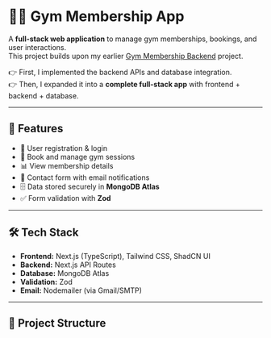 # 🏋️‍♂️ Gym Membership App

A **full-stack web application** to manage gym memberships, bookings, and user interactions.  
This project builds upon my earlier [Gym Membership Backend](https://github.com/Pad96pages/gym-membership-backend) project.  

👉 First, I implemented the backend APIs and database integration.  
👉 Then, I expanded it into a **complete full-stack app** with frontend + backend + database.  

---

## 🚀 Features
- 📌 User registration & login
- 📅 Book and manage gym sessions
- 📊 View membership details
- 📧 Contact form with email notifications
- 🗄️ Data stored securely in **MongoDB Atlas**
- ✅ Form validation with **Zod**

---

## 🛠️ Tech Stack
- **Frontend:** Next.js (TypeScript), Tailwind CSS, ShadCN UI
- **Backend:** Next.js API Routes
- **Database:** MongoDB Atlas
- **Validation:** Zod
- **Email:** Nodemailer (via Gmail/SMTP)

---

## 📂 Project Structure
